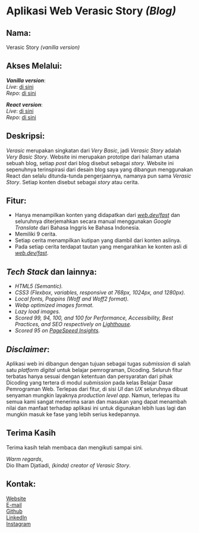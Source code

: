 # Aplikasi Web Verasic Story *(Blog)*


## Nama:

Verasic Story *(vanilla version)*


## Akses Melalui:

***Vanilla version***:  
*Live*: [di sini](https://verasicstory-dicoding.netlify.app)  
*Repo*: [di sini](https://github.com/Milkywayrules/dicoding_fe_courses/tree/1-belajar_dasar_pemrograman_web)  

***React version***:  
*Live*: [di sini](https://verasicstory.netlify.app)  
*Repo*: [di sini](https://github.com/Milkywayrules/JS-Drill/tree/master/4-verasic-blog-react)  


## Deskripsi:

*Verasic* merupakan singkatan dari *Very Basic*, jadi *Verasic Story* adalah *Very Basic Story*. Website ini merupakan prototipe dari halaman utama sebuah blog, setiap *post* dari blog disebut sebagai *story*. Website ini sepenuhnya terinspirasi dari desain blog saya yang dibangun menggunakan React dan selalu ditunda-tunda pengerjaannya, namanya pun sama *Verasic Story*. Setiap konten disebut sebagai *story* atau cerita.


## Fitur:

- Hanya menampilkan konten yang didapatkan dari *[web.dev/fast](https://web.dev/fast)* dan seluruhnya diterjemahkan secara manual menggunakan *Google Translate* dari Bahasa Inggris ke Bahasa Indonesia.
- Memiliki 9 cerita.
- Setiap cerita menampilkan kutipan yang diambil dari konten aslinya.
- Pada setiap cerita terdapat tautan yang mengarahkan ke konten asli di *[web.dev/fast](https://web.dev/fast)*.


## *Tech Stack* dan lainnya:
- *HTML5 (Semantic).*
- *CSS3 (Flexbox, variables, responsive at 768px, 1024px, and 1280px).*
- *Local fonts, Poppins (Woff and Woff2 format).*
- *Webp optimized images format.*
- *Lazy load images.*
- *Scored 99, 94, 100, and 100 for Performance, Accessibility, Best Practices, and SEO respectively on [Lighthouse](https://developers.google.com/web/tools/lighthouse).*
- *Scored 95 on [PageSpeed Insights](https://developers.google.com/speed/pagespeed/insights).*


## *Disclaimer*:

Aplikasi web ini dibangun dengan tujuan sebagai tugas *submission* di salah satu *platform digital* untuk belajar pemrograman, Dicoding. Seluruh fitur terbatas hanya sesuai dengan ketentuan dan persyaratan dari pihak Dicoding yang tertera di modul *submission* pada kelas Belajar Dasar Pemrograman Web. Terlepas dari fitur, di sisi *UI* dan *UX* seluruhnya dibuat senyaman mungkin layaknya *production level app*. Namun, terlepas itu semua kami sangat menerima saran dan masukan yang dapat menambah nilai dan manfaat terhadap aplikasi ini untuk digunakan lebih luas lagi dan mungkin masuk ke fase yang lebih serius kedepannya.


## Terima Kasih

Terima kasih telah membaca dan mengikuti sampai sini.

*Warm regards*,  
Dio Ilham Djatiadi, *(kinda) creator of Verasic Story*.


## Kontak:

[Website](https://dioilham.com)  
[E-mail](mailto:hai@dioilham.com?cc=projectwithdio@gmail.com&subject=Aplikasi%20Verasic%20Story%20%28vanilla%29)  
[Github](https://github.com/Milkywayrules)  
[LinkedIn](https://www.linkedin.com/in/dioilham)  
[Instagram](https://www.instagram.com/dioilham)  
